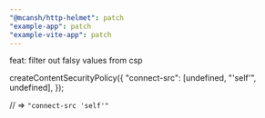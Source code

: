 ```yaml
---
"@mcansh/http-helmet": patch
"example-app": patch
"example-vite-app": patch
---
```


feat: filter out falsy values from csp

createContentSecurityPolicy({
    "connect-src": [undefined, "'self'", undefined],
});

// => `"connect-src 'self'"`
